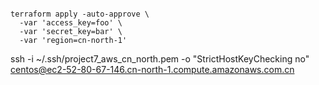 
```

terraform apply -auto-approve \
  -var 'access_key=foo' \
  -var 'secret_key=bar' \
  -var 'region=cn-north-1'

```

ssh -i ~/.ssh/project7_aws_cn_north.pem -o "StrictHostKeyChecking no" centos@ec2-52-80-67-146.cn-north-1.compute.amazonaws.com.cn